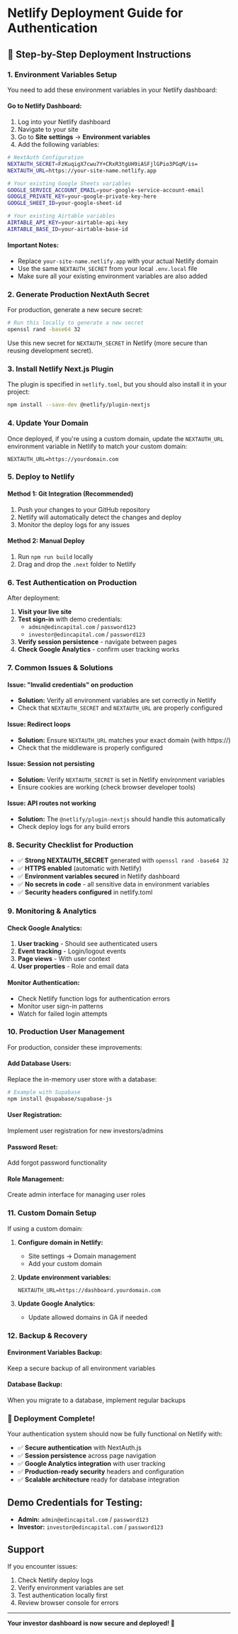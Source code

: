 # Netlify Deployment Guide for Authentication

## 🚀 **Step-by-Step Deployment Instructions**

### **1. Environment Variables Setup**

You need to add these environment variables in your Netlify dashboard:

#### **Go to Netlify Dashboard:**
1. Log into your Netlify dashboard
2. Navigate to your site
3. Go to **Site settings** → **Environment variables**
4. Add the following variables:

```bash
# NextAuth Configuration
NEXTAUTH_SECRET=FzKuqigX7cwu7Y+CRxR3tgUH9iASFjlGPio3PGqM/is=
NEXTAUTH_URL=https://your-site-name.netlify.app

# Your existing Google Sheets variables
GOOGLE_SERVICE_ACCOUNT_EMAIL=your-google-service-account-email
GOOGLE_PRIVATE_KEY=your-google-private-key-here
GOOGLE_SHEET_ID=your-google-sheet-id

# Your existing Airtable variables  
AIRTABLE_API_KEY=your-airtable-api-key
AIRTABLE_BASE_ID=your-airtable-base-id
```

#### **Important Notes:**
- Replace `your-site-name.netlify.app` with your actual Netlify domain
- Use the same `NEXTAUTH_SECRET` from your local `.env.local` file
- Make sure all your existing environment variables are also added

### **2. Generate Production NextAuth Secret** 

For production, generate a new secure secret:

```bash
# Run this locally to generate a new secret
openssl rand -base64 32
```

Use this new secret for `NEXTAUTH_SECRET` in Netlify (more secure than reusing development secret).

### **3. Install Netlify Next.js Plugin**

The plugin is specified in `netlify.toml`, but you should also install it in your project:

```bash
npm install --save-dev @netlify/plugin-nextjs
```

### **4. Update Your Domain**

Once deployed, if you're using a custom domain, update the `NEXTAUTH_URL` environment variable in Netlify to match your custom domain:

```
NEXTAUTH_URL=https://yourdomain.com
```

### **5. Deploy to Netlify**

#### **Method 1: Git Integration (Recommended)**
1. Push your changes to your GitHub repository
2. Netlify will automatically detect the changes and deploy
3. Monitor the deploy logs for any issues

#### **Method 2: Manual Deploy**
1. Run `npm run build` locally
2. Drag and drop the `.next` folder to Netlify

### **6. Test Authentication on Production**

After deployment:

1. **Visit your live site**
2. **Test sign-in** with demo credentials:
   - `admin@edincapital.com` / `password123`
   - `investor@edincapital.com` / `password123`
3. **Verify session persistence** - navigate between pages
4. **Check Google Analytics** - confirm user tracking works

### **7. Common Issues & Solutions**

#### **Issue: "Invalid credentials" on production**
- **Solution:** Verify all environment variables are set correctly in Netlify
- Check that `NEXTAUTH_SECRET` and `NEXTAUTH_URL` are properly configured

#### **Issue: Redirect loops**
- **Solution:** Ensure `NEXTAUTH_URL` matches your exact domain (with https://)
- Check that the middleware is properly configured

#### **Issue: Session not persisting**
- **Solution:** Verify `NEXTAUTH_SECRET` is set in Netlify environment variables
- Ensure cookies are working (check browser developer tools)

#### **Issue: API routes not working**
- **Solution:** The `@netlify/plugin-nextjs` should handle this automatically
- Check deploy logs for any build errors

### **8. Security Checklist for Production**

- ✅ **Strong NEXTAUTH_SECRET** generated with `openssl rand -base64 32`
- ✅ **HTTPS enabled** (automatic with Netlify)
- ✅ **Environment variables secured** in Netlify dashboard
- ✅ **No secrets in code** - all sensitive data in environment variables
- ✅ **Security headers configured** in netlify.toml

### **9. Monitoring & Analytics**

#### **Check Google Analytics:**
1. **User tracking** - Should see authenticated users
2. **Event tracking** - Login/logout events
3. **Page views** - With user context
4. **User properties** - Role and email data

#### **Monitor Authentication:**
- Check Netlify function logs for authentication errors
- Monitor user sign-in patterns
- Watch for failed login attempts

### **10. Production User Management**

For production, consider these improvements:

#### **Add Database Users:**
Replace the in-memory user store with a database:
```bash
# Example with Supabase
npm install @supabase/supabase-js
```

#### **User Registration:**
Implement user registration for new investors/admins

#### **Password Reset:**
Add forgot password functionality

#### **Role Management:**
Create admin interface for managing user roles

### **11. Custom Domain Setup**

If using a custom domain:

1. **Configure domain in Netlify:**
   - Site settings → Domain management
   - Add your custom domain

2. **Update environment variables:**
   ```
   NEXTAUTH_URL=https://dashboard.yourdomain.com
   ```

3. **Update Google Analytics:**
   - Update allowed domains in GA if needed

### **12. Backup & Recovery**

#### **Environment Variables Backup:**
Keep a secure backup of all environment variables

#### **Database Backup:**
When you migrate to a database, implement regular backups

### **🎉 Deployment Complete!**

Your authentication system should now be fully functional on Netlify with:

- ✅ **Secure authentication** with NextAuth.js
- ✅ **Session persistence** across page navigation
- ✅ **Google Analytics integration** with user tracking
- ✅ **Production-ready security** headers and configuration
- ✅ **Scalable architecture** ready for database integration

## **Demo Credentials for Testing:**

- **Admin:** `admin@edincapital.com` / `password123`
- **Investor:** `investor@edincapital.com` / `password123`

## **Support**

If you encounter issues:
1. Check Netlify deploy logs
2. Verify environment variables are set
3. Test authentication locally first
4. Review browser console for errors

---

**Your investor dashboard is now secure and deployed! 🚀** 
